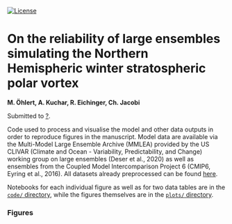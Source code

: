 <!--- [![DOI](https://zenodo.org/badge/382086874.svg)](https://zenodo.org/badge/latestdoi/382086874)
 [![Python 3.7](https://img.shields.io/badge/python-3.7-blue.svg)](https://www.python.org/downloads/release/python-369/)
--> 

[![License](https://img.shields.io/badge/License-MIT-yellow.svg)](LICENSE)

# On the reliability of large ensembles simulating the Northern Hemispheric winter stratospheric polar vortex
**M. Öhlert, A. Kuchar, R. Eichinger, Ch. Jacobi**

Submitted to [?](?).

Code used to process and visualise the model and other data outputs in order to reproduce figures in the manuscript.
Model data are available via  the Multi-Model Large Ensemble Archive
(MMLEA) provided by the US CLIVAR (Climate and Ocean - Variability, Predictability, and Change) working group on large
ensembles (Deser et al., 2020) as well as ensembles from the Coupled Model Intercomparison Project 6 (CMIP6, Eyring et al.,
2016). All datasets already preprocessed can be found [here](?).

Notebooks for each individual figure as well as for two data tables are in the [`code/` directory](code), while the figures themselves are in the [`plots/` directory](plots).

### Figures
